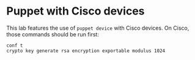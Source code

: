 Puppet with Cisco devices
=========================

This lab features the use of `puppet device` with Cisco devices. On
Cisco, those commands should be run first:

    conf t
    crypto key generate rsa encryption exportable modulus 1024

